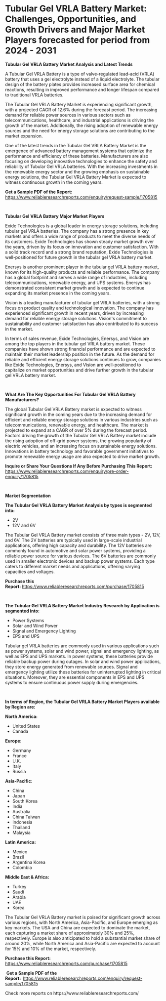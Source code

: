 <p><h1>Tubular Gel VRLA Battery Market: Challenges, Opportunities, and Growth Drivers and Major Market Players forecasted for period from 2024 - 2031</h1></p><p><strong>Tubular Gel VRLA Battery Market Analysis and Latest Trends</strong></p>
<p><p>A Tubular Gel VRLA Battery is a type of valve-regulated lead-acid (VRLA) battery that uses a gel electrolyte instead of a liquid electrolyte. The tubular design of the battery plates provides increased surface area for chemical reactions, resulting in improved performance and longer lifespan compared to traditional VRLA batteries.</p><p>The Tubular Gel VRLA Battery Market is experiencing significant growth, with a projected CAGR of 12.6% during the forecast period. The increasing demand for reliable power sources in various sectors such as telecommunications, healthcare, and industrial applications is driving the growth of the market. Additionally, the rising adoption of renewable energy sources and the need for energy storage solutions are contributing to the market expansion.</p><p>One of the latest trends in the Tubular Gel VRLA Battery Market is the emergence of advanced battery management systems that optimize the performance and efficiency of these batteries. Manufacturers are also focusing on developing innovative technologies to enhance the safety and reliability of Tubular Gel VRLA batteries. With the increasing investments in the renewable energy sector and the growing emphasis on sustainable energy solutions, the Tubular Gel VRLA Battery Market is expected to witness continuous growth in the coming years.</p></p>
<p><strong>Get a Sample PDF of the Report:&nbsp;</strong> <a href="https://www.reliableresearchreports.com/enquiry/request-sample/1705815">https://www.reliableresearchreports.com/enquiry/request-sample/1705815</a></p>
<p>&nbsp;</p>
<p><strong>Tubular Gel VRLA Battery Major Market Players</strong></p>
<p><p>Exide Technologies is a global leader in energy storage solutions, including tubular gel VRLA batteries. The company has a strong presence in key markets and offers a wide range of products to meet the diverse needs of its customers. Exide Technologies has shown steady market growth over the years, driven by its focus on innovation and customer satisfaction. With a solid track record and a strong brand reputation, Exide Technologies is well-positioned for future growth in the tubular gel VRLA battery market.</p><p>Enersys is another prominent player in the tubular gel VRLA battery market, known for its high-quality products and reliable performance. The company has a global footprint and serves a wide range of industries, including telecommunications, renewable energy, and UPS systems. Enersys has demonstrated consistent market growth and is expected to continue expanding its market presence in the coming years.</p><p>Vision is a leading manufacturer of tubular gel VRLA batteries, with a strong focus on product quality and technological innovation. The company has experienced significant growth in recent years, driven by increasing demand for reliable energy storage solutions. Vision's commitment to sustainability and customer satisfaction has also contributed to its success in the market.</p><p>In terms of sales revenue, Exide Technologies, Enersys, and Vision are among the top players in the tubular gel VRLA battery market. These companies have shown strong financial performance and are expected to maintain their market leadership position in the future. As the demand for reliable and efficient energy storage solutions continues to grow, companies like Exide Technologies, Enersys, and Vision are well-positioned to capitalize on market opportunities and drive further growth in the tubular gel VRLA battery market.</p></p>
<p>&nbsp;</p>
<p><strong>What Are The Key Opportunities For Tubular Gel VRLA Battery Manufacturers?</strong></p>
<p><p>The global Tubular Gel VRLA Battery market is expected to witness significant growth in the coming years due to the increasing demand for efficient and reliable energy storage solutions in various industries such as telecommunications, renewable energy, and healthcare. The market is projected to expand at a CAGR of over 5% during the forecast period. Factors driving the growth of the Tubular Gel VRLA Battery market include the rising adoption of off-grid power systems, the growing popularity of electric vehicles, and an increasing focus on sustainable energy solutions. Innovations in battery technology and favorable government initiatives to promote renewable energy usage are also expected to drive market growth.</p></p>
<p><strong>Inquire or Share Your Questions If Any Before Purchasing This Report:</strong> <a href="https://www.reliableresearchreports.com/enquiry/pre-order-enquiry/1705815">https://www.reliableresearchreports.com/enquiry/pre-order-enquiry/1705815</a></p>
<p>&nbsp;</p>
<p><strong>Market Segmentation</strong></p>
<p><strong>The Tubular Gel VRLA Battery Market Analysis by types is segmented into:</strong></p>
<p><ul><li>2V</li><li>12V and 6V</li></ul></p>
<p><p>The Tubular Gel VRLA Battery market consists of three main types - 2V, 12V, and 6V. The 2V batteries are typically used in large-scale industrial applications, offering high capacity and durability. The 12V batteries are commonly found in automotive and solar power systems, providing a reliable power source for various devices. The 6V batteries are commonly used in smaller electronic devices and backup power systems. Each type caters to different market needs and applications, offering varying capacities and voltages.</p></p>
<p><strong>Purchase this Report:&nbsp;</strong><a href="https://www.reliableresearchreports.com/purchase/1705815">https://www.reliableresearchreports.com/purchase/1705815</a></p>
<p>&nbsp;</p>
<p><strong>The Tubular Gel VRLA Battery Market Industry Research by Application is segmented into:</strong></p>
<p><ul><li>Power Systems</li><li>Solar and Wind Power</li><li>Signal and Emergency Lighting</li><li>EPS and UPS</li></ul></p>
<p><p>Tubular gel VRLA batteries are commonly used in various applications such as power systems, solar and wind power, signal and emergency lighting, as well as EPS and UPS markets. In power systems, these batteries provide reliable backup power during outages. In solar and wind power applications, they store energy generated from renewable sources. Signal and emergency lighting utilize these batteries for uninterrupted lighting in critical situations. Moreover, they are essential components in EPS and UPS systems to ensure continuous power supply during emergencies.</p></p>
<p>&nbsp;</p>
<p><strong>In terms of Region, the Tubular Gel VRLA Battery Market Players available by Region are:</strong></p>
<p>
    <p> <strong> North America: </strong>
        <ul>
            <li>United States</li>
            <li>Canada</li>
        </ul>
        </p> 
    <p> <strong> Europe: </strong>
        <ul>
            <li>Germany</li>
            <li>France</li>
            <li>U.K.</li>
            <li>Italy</li>
            <li>Russia</li>
        </ul>
        </p> 
    <p> <strong> Asia-Pacific: </strong>
        <ul>
            <li>China</li>
            <li>Japan</li>
            <li>South Korea</li>
            <li>India</li>
            <li>Australia</li>
            <li>China Taiwan</li>
            <li>Indonesia</li>
            <li>Thailand</li>
            <li>Malaysia</li>
        </ul>
        </p> 
    <p> <strong> Latin America: </strong>
        <ul>
            <li>Mexico</li>
            <li>Brazil</li>
            <li>Argentina Korea</li>
            <li>Colombia</li>
        </ul>
        </p> 
    <p> <strong> Middle East & Africa: </strong>
        <ul>
            <li>Turkey</li>
            <li>Saudi</li>
            <li>Arabia</li>
            <li>UAE</li>
            <li>Korea</li>
        </ul>
    </p>
    </p>
<p><p>The Tubular Gel VRLA Battery market is poised for significant growth across various regions, with North America, Asia-Pacific, and Europe emerging as key markets. The USA and China are expected to dominate the market, each capturing a market share of approximately 30% and 25%, respectively. Europe is also anticipated to hold a substantial market share of around 20%, while North America and Asia-Pacific are expected to account for 15% and 10% of the market, respectively.</p></p>
<p><strong>Purchase this Report: </strong><a href="https://www.reliableresearchreports.com/purchase/1705815">https://www.reliableresearchreports.com/purchase/1705815</a></p>
<p>&nbsp;<strong>Get a Sample PDF of the Report:&nbsp;&nbsp;</strong><a href="https://www.reliableresearchreports.com/enquiry/request-sample/1705815">https://www.reliableresearchreports.com/enquiry/request-sample/1705815</a></p>
<p><strong></strong></p>
<p>Check more reports on https://www.reliableresearchreports.com/</p>
